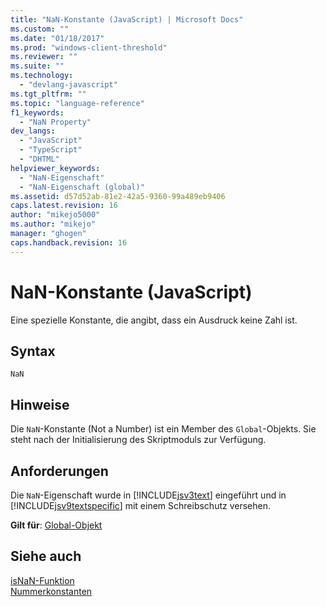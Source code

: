 ```yaml
---
title: "NaN-Konstante (JavaScript) | Microsoft Docs"
ms.custom: ""
ms.date: "01/18/2017"
ms.prod: "windows-client-threshold"
ms.reviewer: ""
ms.suite: ""
ms.technology: 
  - "devlang-javascript"
ms.tgt_pltfrm: ""
ms.topic: "language-reference"
f1_keywords: 
  - "NaN Property"
dev_langs: 
  - "JavaScript"
  - "TypeScript"
  - "DHTML"
helpviewer_keywords: 
  - "NaN-Eigenschaft"
  - "NaN-Eigenschaft (global)"
ms.assetid: d57d52ab-81e2-42a5-9360-99a489eb9406
caps.latest.revision: 16
author: "mikejo5000"
ms.author: "mikejo"
manager: "ghogen"
caps.handback.revision: 16
---
```

# NaN-Konstante (JavaScript)
Eine spezielle Konstante, die angibt, dass ein Ausdruck keine Zahl ist.  
  
## Syntax  
  
```  
NaN   
```  
  
## Hinweise  
 Die `NaN`\-Konstante \(Not a Number\) ist ein Member des `Global`\-Objekts. Sie steht nach der Initialisierung des Skriptmoduls zur Verfügung.  
  
## Anforderungen  
 Die `NaN`\-Eigenschaft wurde in [!INCLUDE[jsv3text](../../javascript/reference/includes/jsv3text-md.md)] eingeführt und in [!INCLUDE[jsv9textspecific](../../javascript/reference/includes/jsv9textspecific-md.md)] mit einem Schreibschutz versehen.  
  
 **Gilt für**: [Global\-Objekt](../../javascript/reference/global-object-javascript.md)  
  
## Siehe auch  
 [isNaN\-Funktion](../../javascript/reference/isnan-function-javascript.md)   
 [Nummerkonstanten](../../javascript/reference/number-constants-javascript.md)